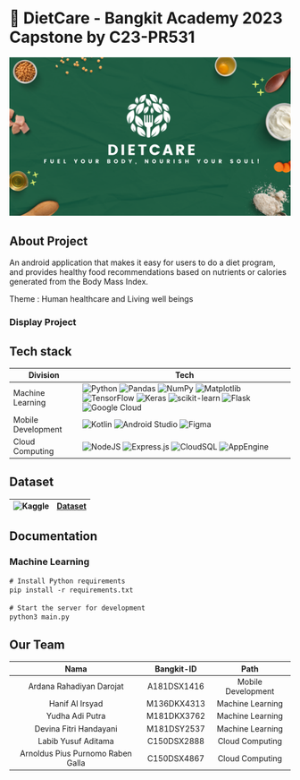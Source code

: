 # 📣 DietCare - Bangkit Academy 2023 Capstone by C23-PR531
   ![DietCare](https://github.com/DietCare-Bangkit-Capstone/.github/blob/main/profile/bgcaps.png)
## About Project
An android application that makes it easy for users to do a diet program, and provides healthy food recommendations based on nutrients or calories generated from the Body Mass Index.

Theme : Human healthcare and Living well beings

### Display Project

## Tech stack
  |Division|Tech|
  |---|---|
  |Machine Learning|![Python](https://img.shields.io/badge/python-3670A0?style=for-the-badge&logo=python&logoColor=ffdd54) ![Pandas](https://img.shields.io/badge/pandas-%23150458.svg?style=for-the-badge&logo=pandas&logoColor=white) ![NumPy](https://img.shields.io/badge/numpy-%23013243.svg?style=for-the-badge&logo=numpy&logoColor=white) ![Matplotlib](https://img.shields.io/badge/Matplotlib-%23ffffff.svg?style=for-the-badge&logo=Matplotlib&logoColor=black) ![TensorFlow](https://img.shields.io/badge/TensorFlow-%23FF6F00.svg?style=for-the-badge&logo=TensorFlow&logoColor=white) ![Keras](https://img.shields.io/badge/Keras-%23D00000.svg?style=for-the-badge&logo=Keras&logoColor=white) ![scikit-learn](https://img.shields.io/badge/scikit--learn-%23F7931E.svg?style=for-the-badge&logo=scikit-learn&logoColor=white) ![Flask](https://img.shields.io/badge/flask-%23000.svg?style=for-the-badge&logo=flask&logoColor=white) ![Google Cloud](https://img.shields.io/badge/GoogleCloud-%234285F4.svg?style=for-the-badge&logo=google-cloud&logoColor=white)|
  |Mobile Development|![Kotlin](https://img.shields.io/badge/kotlin-%237F52FF.svg?style=for-the-badge&logo=kotlin&logoColor=white) ![Android Studio](https://img.shields.io/badge/Android%20Studio-3DDC84.svg?style=for-the-badge&logo=android-studio&logoColor=white) ![Figma](https://img.shields.io/badge/figma-%23F24E1E.svg?style=for-the-badge&logo=figma&logoColor=white)|
  |Cloud Computing|![NodeJS](https://img.shields.io/badge/node.js-6DA55F?style=for-the-badge&logo=node.js&logoColor=white) ![Express.js](https://img.shields.io/badge/express.js-%23404d59.svg?style=for-the-badge&logo=express&logoColor=%2361DAFB) ![CloudSQL](https://img.shields.io/badge/-CloudSQL-4479A1?style=flat-square&logo=CloudSQL&logoColor=white) ![AppEngine](https://img.shields.io/badge/-AppEngine-4285F4?style=flat-square&logo=AppEngine&logoColor=white)|

## Dataset
|![Kaggle](https://img.shields.io/badge/Kaggle-035a7d?style=for-the-badge&logo=kaggle&logoColor=white)|[Dataset](https://www.kaggle.com/datasets/irkaal/foodcom-recipes-and-reviews)|
|---|---|

## Documentation
### Machine Learning
    # Install Python requirements 
    pip install -r requirements.txt
    
    # Start the server for development 
    python3 main.py

## Our Team
|          Nama         | Bangkit-ID |       Path       |
|:---------------------:|:----------:|:----------------:|
|    Ardana Rahadiyan Darojat      |  A181DSX1416  |      Mobile Development     |
|   Hanif Al Irsyad    |  M136DKX4313  |  Machine Learning |
|  Yudha Adi Putra  |  M181DKX3762  | Machine Learning |
|  Devina Fitri Handayani  |  M181DSY2537  | Machine Learning |
|  Labib Yusuf Aditama  |  C150DSX2888  |  Cloud Computing |
|    Arnoldus Pius Purnomo Raben Galla      |  C150DSX4867  |      Cloud Computing     |
